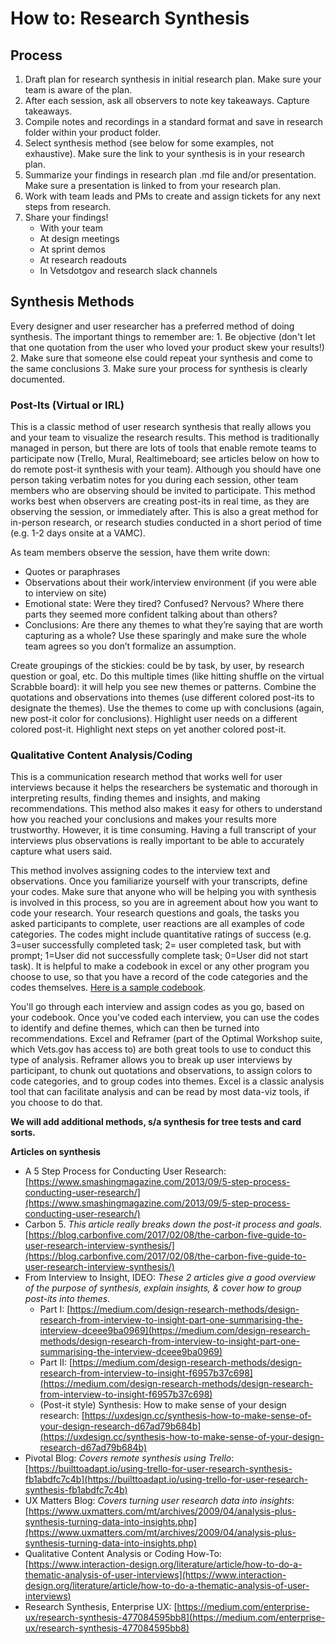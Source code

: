 # How to: Research Synthesis

## Process

1. Draft plan for research synthesis in initial research plan. Make sure your team is aware of the plan. 
2. After each session, ask all observers to note key takeaways. Capture takeaways. 
3. Compile notes and recordings in a standard format and save in research folder within your product folder. 
4. Select synthesis method \(see below for some examples, not exhaustive\). Make sure the link to your synthesis is in your research plan. 
5. Summarize your findings in research plan .md file and/or presentation. Make sure a presentation is linked to from your research plan. 
6. Work with team leads and PMs to create and assign tickets for any next steps from research. 
7. Share your findings! 
   * With your team
   * At design meetings
   * At sprint demos 
   * At research readouts
   * In Vetsdotgov and research slack channels 

## Synthesis Methods

Every designer and user researcher has a preferred method of doing synthesis. The important things to remember are: 1. Be objective \(don't let that one quotation from the user who loved your product skew your results!\) 2. Make sure that someone else could repeat your synthesis and come to the same conclusions 3. Make sure your process for synthesis is clearly documented.

### Post-Its \(Virtual or IRL\)

This is a classic method of user research synthesis that really allows you and your team to visualize the research results. This method is traditionally managed in person, but there are lots of tools that enable remote teams to participate now \(Trello, Mural, Realtimeboard; see articles below on how to do remote post-it synthesis with your team\). Although you should have one person taking verbatim notes for you during each session, other team members who are observing should be invited to participate. This method works best when observers are creating post-its in real time, as they are observing the session, or immediately after. This is also a great method for in-person research, or research studies conducted in a short period of time \(e.g. 1-2 days onsite at a VAMC\).

As team members observe the session, have them write down:

* Quotes or paraphrases
* Observations about their work/interview environment \(if you were able to interview on site\)
* Emotional state: Were they tired? Confused? Nervous? Where there parts they seemed more confident talking about than others?
* Conclusions: Are there any themes to what they’re saying that are worth capturing as a whole? Use these sparingly and make sure the whole team agrees so you don’t formalize an assumption.

Create groupings of the stickies: could be by task, by user, by research question or goal, etc. Do this multiple times \(like hitting shuffle on the virtual Scrabble board\): it will help you see new themes or patterns. Combine the quotations and observations into themes \(use different colored post-its to designate the themes\). Use the themes to come up with conclusions \(again, new post-it color for conclusions\). Highlight user needs on a different colored post-it. Highlight next steps on yet another colored post-it.

### Qualitative Content Analysis/Coding

This is a communication research method that works well for user interviews because it helps the researchers be systematic and thorough in interpreting results, finding themes and insights, and making recommendations. This method also makes it easy for others to understand how you reached your conclusions and makes your results more trustworthy. However, it is time consuming. Having a full transcript of your interviews plus observations is really important to be able to accurately capture what users said.

This method involves assigning codes to the interview text and observations. Once you familiarize yourself with your transcripts, define your codes. Make sure that anyone who will be helping you with synthesis is involved in this process, so you are in agreement about how you want to code your research. Your research questions and goals, the tasks you asked participants to complete, user reactions are all examples of code categories. The codes might include quantitative ratings of success \(e.g. 3=user successfully completed task; 2= user completed task, but with prompt; 1=User did not successfully complete task; 0=User did not start task\). It is helpful to make a codebook in excel or any other program you choose to use, so that you have a record of the code categories and the codes themselves. [Here is a sample codebook](https://github.com/department-of-veterans-affairs/va.gov-team/blob/master/products/veteran-id-cards/research/discovery/veteranidentificationcardv2-codebook-2018-01-13-20-23-10-filtered.xlsx).

You'll go through each interview and assign codes as you go, based on your codebook. Once you've coded each interview, you can use the codes to identify and define themes, which can then be turned into recommendations. Excel and Reframer \(part of the Optimal Workshop suite, which Vets.gov has access to\) are both great tools to use to conduct this type of analysis. Reframer allows you to break up user interviews by participant, to chunk out quotations and observations, to assign colors to code categories, and to group codes into themes. Excel is a classic analysis tool that can facilitate analysis and can be read by most data-viz tools, if you choose to do that.

**We will add additional methods, s/a synthesis for tree tests and card sorts.**

**Articles on synthesis**

* A 5 Step Process for Conducting User Research: [https://www.smashingmagazine.com/2013/09/5-step-process-conducting-user-research/](https://www.smashingmagazine.com/2013/09/5-step-process-conducting-user-research/)
* Carbon 5. _This article really breaks down the post-it process and goals._ [https://blog.carbonfive.com/2017/02/08/the-carbon-five-guide-to-user-research-interview-synthesis/](https://blog.carbonfive.com/2017/02/08/the-carbon-five-guide-to-user-research-interview-synthesis/) 
* From Interview to Insight, IDEO: _These 2 articles give a good overview of the purpose of synthesis, explain insights, & cover how to group post-its into themes._
  * Part I: [https://medium.com/design-research-methods/design-research-from-interview-to-insight-part-one-summarising-the-interview-dceee9ba0969](https://medium.com/design-research-methods/design-research-from-interview-to-insight-part-one-summarising-the-interview-dceee9ba0969)
  * Part II: [https://medium.com/design-research-methods/design-research-from-interview-to-insight-f6957b37c698](https://medium.com/design-research-methods/design-research-from-interview-to-insight-f6957b37c698)
  * \(Post-it style\) Synthesis: How to make sense of your design research: [https://uxdesign.cc/synthesis-how-to-make-sense-of-your-design-research-d67ad79b684b](https://uxdesign.cc/synthesis-how-to-make-sense-of-your-design-research-d67ad79b684b)
* Pivotal Blog: _Covers remote synthesis using Trello_: [https://builttoadapt.io/using-trello-for-user-research-synthesis-fb1abdfc7c4b](https://builttoadapt.io/using-trello-for-user-research-synthesis-fb1abdfc7c4b)
* UX Matters Blog: _Covers turning user research data into insights_: [https://www.uxmatters.com/mt/archives/2009/04/analysis-plus-synthesis-turning-data-into-insights.php](https://www.uxmatters.com/mt/archives/2009/04/analysis-plus-synthesis-turning-data-into-insights.php)
* Qualitative Content Analysis or Coding How-To: [https://www.interaction-design.org/literature/article/how-to-do-a-thematic-analysis-of-user-interviews](https://www.interaction-design.org/literature/article/how-to-do-a-thematic-analysis-of-user-interviews)
* Research Synthesis, Enterprise UX: [https://medium.com/enterprise-ux/research-synthesis-477084595bb8](https://medium.com/enterprise-ux/research-synthesis-477084595bb8)

